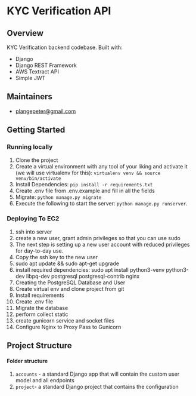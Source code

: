 # KYC Verification API

## Overview

KYC Verification backend codebase. Built with:

- Django
- Django REST Framework
- AWS Textract API
- Simple JWT

## Maintainers

- plangepeter@gmail.com

## Getting Started

### Running locally

1. Clone the project
2. Create a virtual environment with any tool of your liking and activate it (we will use virtualenv for this): `virtualenv venv && source venv/bin/activate`
3. Install Dependencies: `pip install -r requirements.txt`
4. Create .env file from .env.example and fill in all the fields
5. Migrate: `python manage.py migrate`
6. Execute the following to start the server: `python manage.py runserver`.


### Deploying To EC2
1. ssh into server
2. create a new user, grant admin privileges so that you can use sudo
3. The next step is setting up a new user account with reduced privileges for day-to-day use. 
4. Copy the ssh key to the new user
5. sudo apt update && sudo apt-get upgrade
6. install required dependencies: sudo apt install python3-venv python3-dev libpq-dev postgresql postgresql-contrib nginx
7. Creating the PostgreSQL Database and User
8. Create virtual env and clone project from git
9. Install requirements
10. Create .env file
11. Migrate the database
12. perform collect static
13. create gunicorn service and socket files
14. Configure Nginx to Proxy Pass to Gunicorn


## Project Structure

#### Folder structure

1. `accounts` - a standard Django app that will contain the custom user model and all endpoints
2. `project`- a standard Django project that contains the configuration


